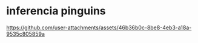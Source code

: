 # inferencia pinguins



https://github.com/user-attachments/assets/46b36b0c-8be8-4eb3-a18a-9535c805859a

